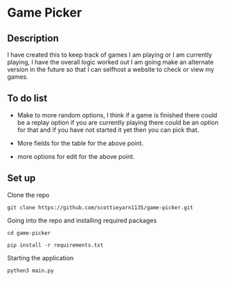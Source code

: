 # Game Picker

## Description

I have created this to keep track of games I am playing or I am currently playing, I have the overall logic worked out I am going make an alternate version in the future so that I can selfhost a website to check or view my games.

## To do list

- Make to more random options, I think if a game is finished there could be a replay option if you are currently playing there could be an option for that and if you have not started it yet then you can pick that.

- More fields for the table for the above point.

- more options for edit for the above point.

## Set up

Clone the repo

```
git clone https://github.com/scottieyarn1135/game-picker.git
```
Going into the repo and installing required packages
```
cd game-picker

pip install -r requirements.txt
```
Starting the application
```
python3 main.py
```
